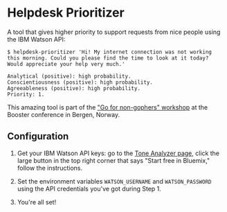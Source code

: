 # Helpdesk Prioritizer

A tool that gives higher priority to support requests from nice
people using the IBM Watson API:

```
$ helpdesk-prioritizer 'Hi! My internet connection was not working this morning. Could you please find the time to look at it today? Would appreciate your help very much.'

Analytical (positive): high probability.
Conscientiousness (positive): high probability.
Agreeableness (positive): high probability.
Priority: 1.
```

This amazing tool is part of the ["Go for non-gophers" workshop](https://www.boosterconf.no/talks/846)
at the Booster conference in Bergen, Norway.

## Configuration

1. Get your IBM Watson API keys: go to the [Tone Analyzer page](https://www.ibm.com/watson/developercloud/tone-analyzer.html), click the large button in the top right corner that says "Start free in Bluemix," follow the instructions.

2. Set the environment variables `WATSON_USERNAME` and `WATSON_PASSWORD` using the API credentials you've got during Step 1.

3. You're all set!
